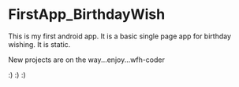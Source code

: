 # FirstApp_BirthdayWish 
This is my first android app. 
It is a basic single page app for birthday wishing. 
It is static. 

New projects are on the way...enjoy...wfh-coder

:)   :)   :)
